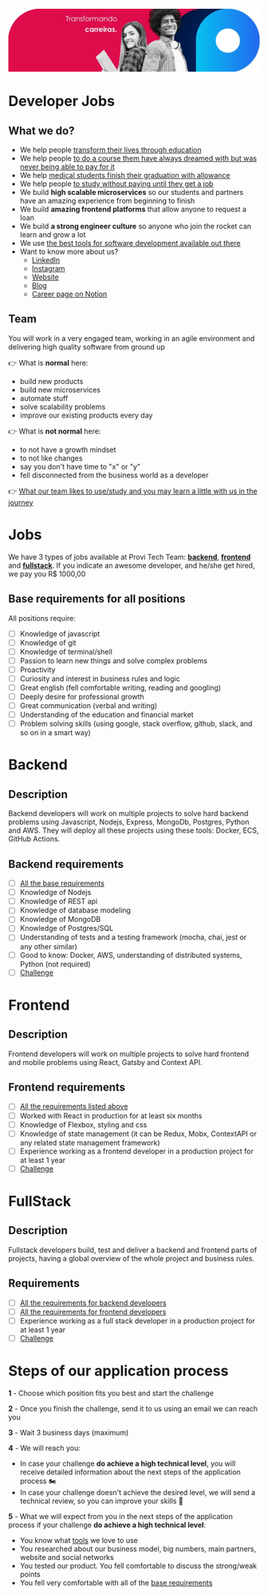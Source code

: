 ![Provi Tech Team](./img/background.jpg)

# Developer Jobs

## What we do?

- We help
  people [transform their lives through education](https://forbes.com.br/forbes-tech/2020/07/fintech-e-plataforma-de-educacao-anunciam-programa-para-estudantes-de-medicina/)
- We help
  people [to do a course them have always dreamed with but was never being able to pay for it](https://6minutos.uol.com.br/minhas-financas/conheca-a-provi-a-fintech-que-analisa-sua-perspectiva-de-carreira-na-hora-de-emprestar/)
- We
  help [medical students finish their graduation with allowance](https://blog.provi.com.br/institucional/provi-fintech-acesso-a-educacao/)
- We help
  people [to study without paying until they get a job](https://medium.com/@avbaraldi/o-que-%C3%A9-income-share-agreement-isa-1539eb015267)
- We build **high scalable microservices** so our students and partners have an amazing experience from beginning to
  finish
- We build **amazing frontend platforms** that allow anyone to request a loan
- We build **a strong engineer culture** so anyone who join the rocket can learn and grow a lot
- We use [the best tools for software development available out there](./tools/tools.md)
- Want to know more about us?
    - [LinkedIn](https://www.linkedin.com/company/provi)
    - [Instagram](https://www.instagram.com/sejaprovi/?hl=pt)
    - [Website](https://provi.com.br/)
    - [Blog](https://blog.provi.com.br/)
    - [Career page on Notion](https://provi.com.br/carreiras)

## Team

You will work in a very engaged team, working in an agile environment and delivering high quality software from ground
up

👉 What is **normal** here:

- build new products
- build new microservices
- automate stuff
- solve scalability problems
- improve our existing products every day

👉 What is **not normal** here:

- to not have a growth mindset
- to not like changes
- say you don't have time to "x" or "y"
- fell disconnected from the business world as a developer

👉 [What our team likes to use/study and you may learn a little with us in the journey](./tools/tools.md)

# Jobs

We have 3 types of jobs available at Provi Tech Team: [**backend**](#backend), [**frontend**](#frontend) and
[**fullstack**](#fullstack). If you indicate an awesome developer, and he/she get hired, we pay you R$ 1000,00

## Base requirements for all positions

All positions require:

- [ ] Knowledge of javascript
- [ ] Knowledge of git
- [ ] Knowledge of terminal/shell
- [ ] Passion to learn new things and solve complex problems
- [ ] Proactivity
- [ ] Curiosity and interest in business rules and logic
- [ ] Great english (fell comfortable writing, reading and googling)
- [ ] Deeply desire for professional growth
- [ ] Great communication (verbal and writing)
- [ ] Understanding of the education and financial market
- [ ] Problem solving skills (using google, stack overflow, github, slack, and so on in a smart way)

# Backend

## Description

Backend developers will work on multiple projects to solve hard backend problems using Javascript, Nodejs, Express,
MongoDb, Postgres, Python and AWS. They will deploy all these projects using these tools: Docker, ECS, GitHub Actions.

## Backend requirements

- [ ] [All the base requirements](#base-requirements-for-all-positions)
- [ ] Knowledge of Nodejs
- [ ] Knowledge of REST api
- [ ] Knowledge of database modeling
- [ ] Knowledge of MongoDB
- [ ] Knowledge of Postgres/SQL
- [ ] Understanding of tests and a testing framework (mocha, chai, jest or any other similar)
- [ ] Good to know: Docker, AWS, understanding of distributed systems, Python (not required)
- [ ] [Challenge](./backend/challenge.md)

# Frontend

## Description

Frontend developers will work on multiple projects to solve hard frontend and mobile problems using React, Gatsby and
Context API.

## Frontend requirements

- [ ] [All the requirements listed above](#base-requirements-for-all-positions)
- [ ] Worked with React in production for at least six months
- [ ] Knowledge of Flexbox, styling and css
- [ ] Knowledge of state management (it can be Redux, Mobx, ContextAPI or any related state management framework)
- [ ] Experience working as a frontend developer in a production project for at least 1 year
- [ ] [Challenge](./frontend/challenge.md)

# FullStack

## Description

Fullstack developers build, test and deliver a backend and frontend parts of projects, having a global overview of the
whole project and business rules.

## Requirements

- [ ] [All the requirements for backend developers](#backend-requirements)
- [ ] [All the requirements for frontend developers](#frontend-requirements)
- [ ] Experience working as a full stack developer in a production project for at least 1 year
- [ ] [Challenge](./fullstack/challenge.md)

# Steps of our application process

**1** - Choose which position fits you best and start the challenge

**2** - Once you finish the challenge, send it to us using an email we can reach you

**3** - Wait 3 business days (maximum)

**4** - We will reach you:

- In case your challenge **do achieve a high technical level**, you will receive detailed information about the next
  steps of the application process 🏍️
- In case your challenge doesn't achieve the desired level, we will send a technical review, so you can improve your
  skills 💪

**5** - What we will expect from you in the next steps of the application process if your challenge **do achieve a high
technical level**:

- You know what [tools](./tools/tools.md) we love to use
- You researched about our business model, big numbers, main partners, website and social networks
- You tested our product. You fell comfortable to discuss the strong/weak points
- You fell very comfortable with all of the [base requirements](#base-requirements-for-all-positions)
